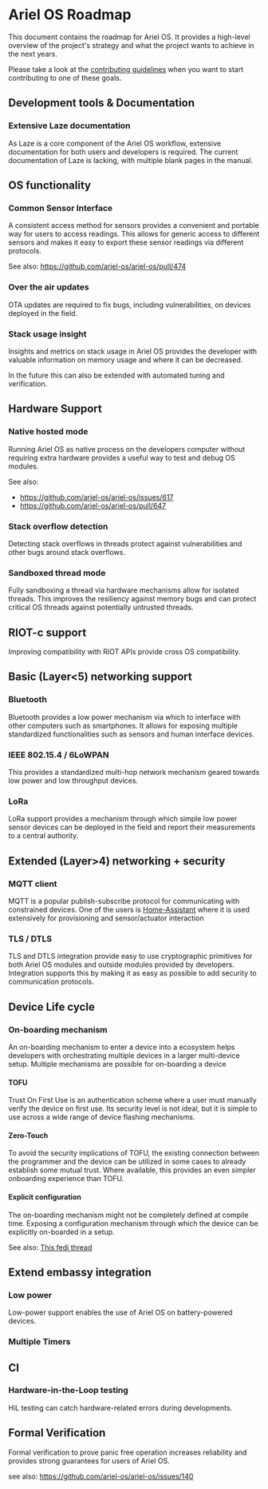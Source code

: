 # Ariel OS Roadmap

This document contains the roadmap for Ariel OS.
It provides a high-level overview of the project's strategy
and what the project wants to achieve in the next years.

Please take a look at the [contributing guidelines]
when you want to start contributing to one of these goals.

## Development tools & Documentation

### Extensive Laze documentation

As Laze is a core component of the Ariel OS workflow,
extensive documentation for both users and developers is required.
The current documentation of Laze is lacking, with multiple blank pages in the
manual.

## OS functionality

### Common Sensor Interface

A consistent access method for sensors provides a convenient and portable way
for users to access readings.
This allows for generic access to different sensors and makes it easy to export
these sensor readings via different protocols.

See also: https://github.com/ariel-os/ariel-os/pull/474

### Over the air updates

OTA updates are required to fix bugs, including vulnerabilities, on devices
deployed in the field.

### Stack usage insight

Insights and metrics on stack usage in Ariel OS provides the developer with
valuable information on memory usage and where it can be decreased.

In the future this can also be extended with automated tuning and verification.

## Hardware Support

### Native hosted mode

Running Ariel OS as native process on the developers computer without requiring
extra hardware provides a useful way to test and debug OS modules.

See also: 
 - https://github.com/ariel-os/ariel-os/issues/617
 - https://github.com/ariel-os/ariel-os/pull/647

### Stack overflow detection

Detecting stack overflows in threads protect against vulnerabilities and other
bugs around stack overflows.

### Sandboxed thread mode

Fully sandboxing a thread via hardware mechanisms allow for isolated threads.
This improves the resiliency against memory bugs and can protect critical OS
threads against potentially untrusted threads.

## RIOT-c support

Improving compatibility with RIOT APIs provide cross OS compatibility.

## Basic (Layer<5) networking support

### Bluetooth

Bluetooth provides a low power mechanism via which to interface
with other computers such as smartphones.
It allows for exposing multiple standardized functionalities
such as sensors and human interface devices.

### IEEE 802.15.4 / 6LoWPAN

This provides a standardized multi-hop network mechanism
geared towards low power and low throughput devices.

### LoRa

LoRa support provides a mechanism through which simple low power sensor devices
can be deployed in the field and report their measurements to a central
authority.

## Extended (Layer>4) networking + security 

### MQTT client

MQTT is a popular publish-subscribe protocol for communicating with constrained
devices. One of the users is [Home-Assistant] where it is used extensively for
provisioning and sensor/actuator interaction

### TLS / DTLS

TLS and DTLS integration provide easy to use cryptographic primitives for both
Ariel OS modules and outside modules provided by developers. Integration
supports this by making it as easy as possible to add security to communication
protocols.

## Device Life cycle

### On-boarding mechanism

An on-boarding mechanism to enter a device into a ecosystem helps
developers with orchestrating multiple devices in a larger multi-device setup.
Multiple mechanisms are possible for on-boarding a device

#### TOFU

Trust On First Use is an authentication scheme where a user must manually verify
the device on first use. Its security level is not ideal, but it is simple to use
across a wide range of device flashing mechanisms.

#### Zero-Touch

To avoid the security implications of TOFU, the existing connection between the
programmer and the device can be utilized in some cases to already establish
some mutual trust. Where available, this provides an even simpler onboarding
experience than TOFU.

#### Explicit configuration

The on-boarding mechanism might not be completely defined at compile time.
Exposing a configuration mechanism through which the device can be explicitly
on-boarded in a setup.

See also: [This fedi thread](https://chaos.social/@chrysn/112803944916314295)

## Extend embassy integration

### Low power

Low-power support enables the use of Ariel OS on battery-powered devices.

### Multiple Timers

## CI

### Hardware-in-the-Loop testing

HiL testing can catch hardware-related errors during developments.

## Formal Verification

Formal verification to prove panic free operation increases reliability and
provides strong guarantees for users of Ariel OS.

see also: https://github.com/ariel-os/ariel-os/issues/140

[contributing guidelines]: ./CONTRIBUTING.md
[Home-Assistant]: https://github.com/home-assistant/core/
